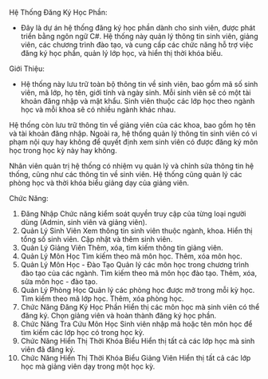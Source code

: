 Hệ Thống Đăng Ký Học Phần:
- Đây là dự án hệ thống đăng ký học phần dành cho sinh viên, được phát triển bằng ngôn ngữ C#. Hệ thống này quản lý thông tin sinh viên, giảng viên, các chương trình đào tạo, và cung cấp các chức năng hỗ trợ việc đăng ký học phần, quản lý lớp học, và hiển thị thời khóa biểu.

Giới Thiệu:
- Hệ thống này lưu trữ toàn bộ thông tin về sinh viên, bao gồm mã số sinh viên, mã lớp, họ tên, giới tính và ngày sinh. Mỗi sinh viên sẽ có một tài khoản đăng nhập và mật khẩu. Sinh viên thuộc các lớp học theo ngành học và mỗi khoa sẽ có nhiều ngành khác nhau.

Hệ thống còn lưu trữ thông tin về giảng viên của các khoa, bao gồm họ tên và tài khoản đăng nhập. Ngoài ra, hệ thống quản lý thông tin sinh viên có vi phạm nội quy hay không để quyết định xem sinh viên có được đăng ký môn học trong học kỳ này hay không.

Nhân viên quản trị hệ thống có nhiệm vụ quản lý và chỉnh sửa thông tin hệ thống, cũng như các thông tin về sinh viên. Hệ thống cũng quản lý các phòng học và thời khóa biểu giảng dạy của giảng viên.

Chức Năng: 
1. Đăng Nhập
Chức năng kiểm soát quyền truy cập của từng loại người dùng (Admin, sinh viên và giảng viên).
2. Quản Lý Sinh Viên
Xem thông tin sinh viên thuộc ngành, khoa.
Hiển thị tổng số sinh viên.
Cập nhật và thêm sinh viên.
3. Quản Lý Giảng Viên
Thêm, xóa, tìm kiếm thông tin giảng viên.
4. Quản Lý Môn Học
Tìm kiếm theo mã môn học.
Thêm, xóa môn học.
5. Quản Lý Môn Học - Đào Tạo
Quản lý các môn học trong chương trình đào tạo của các ngành.
Tìm kiếm theo mã môn học đào tạo.
Thêm, xóa, sửa môn học - đào tạo.
6. Quản Lý Phòng Học
Quản lý các phòng học được mở trong mỗi kỳ học.
Tìm kiếm theo mã lớp học.
Thêm, xóa phòng học.
7. Chức Năng Đăng Ký Học Phần
Hiển thị các môn học mà sinh viên có thể đăng ký.
Chọn giảng viên và hoàn thành đăng ký học phần.
8. Chức Năng Tra Cứu Môn Học
Sinh viên nhập mã hoặc tên môn học để tìm kiếm các lớp học có trong học kỳ.
9. Chức Năng Hiển Thị Thời Khóa Biểu
Hiển thị tất cả các lớp học mà sinh viên đã đăng ký.
10. Chức Năng Hiển Thị Thời Khóa Biểu Giảng Viên
Hiển thị tất cả các lớp học mà giảng viên dạy trong một học kỳ.
